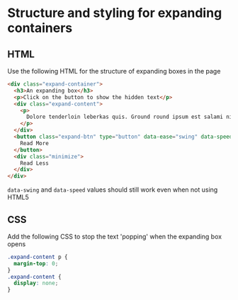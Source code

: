 # Structure and styling for expanding containers

## HTML

Use the following HTML for the structure of expanding boxes in the page

```html
<div class="expand-container">
  <h3>An expanding box</h3>
  <p>Click on the button to show the hidden text</p>
  <div class="expand-content">
    <p>
      Dolore tenderloin leberkas quis. Ground round ipsum est salami nisi. Tongue pancetta eiusmod adipisicing proident ham hock culpa turducken. Frankfurter ham hock labore cupim, qui aute pariatur magna. Fatback eu turducken ham hock, adipisicing flank jowl. Meatloaf in proident sed leberkas, turkey sint irure pastrami nulla aute qui capicola ipsum. Ea pork loin quis et.
    </p>
  </div>
  <button class="expand-btn" type="button" data-ease="swing" data-speed="600">
    Read More
  </button>
  <div class="minimize">
    Read Less
  </div>
</div>
```

`data-swing` and `data-speed` values should still work even when not using HTML5

## CSS

Add the following CSS to stop the text 'popping' when the expanding box opens

```css
.expand-content p {
  margin-top: 0;
}
.expand-content {
  display: none;
}
```
